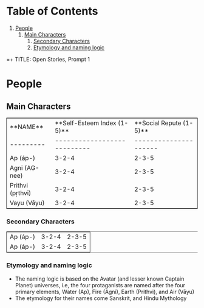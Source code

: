 
# Table of Contents

1.  [People](#org9d5e6aa)
    1.  [Main Characters](#orgaea9c0f)
        1.  [Secondary Characters](#org93057dd)
        2.  [Etymology and naming logic](#org2709d7a)

=+ TITLE: Open Stories, Prompt 1


<a id="org9d5e6aa"></a>

# People


<a id="orgaea9c0f"></a>

## Main Characters

<table border="2" cellspacing="0" cellpadding="6" rules="groups" frame="hsides">


<colgroup>
<col  class="org-left" />

<col  class="org-right" />

<col  class="org-right" />
</colgroup>
<tbody>
<tr>
<td class="org-left">**NAME**</td>
<td class="org-right">**Self-Esteem Index (1-5)**</td>
<td class="org-right">**Social Repute (1-5)**</td>
</tr>


<tr>
<td class="org-left">---------</td>
<td class="org-right">---------------------------</td>
<td class="org-right">---------------------</td>
</tr>


<tr>
<td class="org-left">Ap (áp-)</td>
<td class="org-right">3-2-4</td>
<td class="org-right">2-3-5</td>
</tr>


<tr>
<td class="org-left">Agni (AG-nee)</td>
<td class="org-right">3-2-4</td>
<td class="org-right">2-3-5</td>
</tr>


<tr>
<td class="org-left">Prithvi (pṛthvī)</td>
<td class="org-right">3-2-4</td>
<td class="org-right">2-3-5</td>
</tr>


<tr>
<td class="org-left">Vayu (Vāyu)</td>
<td class="org-right">3-2-4</td>
<td class="org-right">2-3-5</td>
</tr>
</tbody>
</table>


<a id="org93057dd"></a>

### Secondary Characters

<table border="2" cellspacing="0" cellpadding="6" rules="groups" frame="hsides">


<colgroup>
<col  class="org-left" />

<col  class="org-right" />

<col  class="org-right" />
</colgroup>
<tbody>
<tr>
<td class="org-left">Ap (áp-)</td>
<td class="org-right">3-2-4</td>
<td class="org-right">2-3-5</td>
</tr>


<tr>
<td class="org-left">Ap (áp-)</td>
<td class="org-right">3-2-4</td>
<td class="org-right">2-3-5</td>
</tr>
</tbody>
</table>


<a id="org2709d7a"></a>

### Etymology and naming logic

-   The naming logic is based on the Avatar (and lesser known Captain Planet) universes, i.e, the four protaganists are named after the four primary elements, Water (Ap), Fire (Agni), Earth (Prithvi), and Air (Vāyu)
-   The etymology for their names come Sanskrit, and Hindu Mythology

